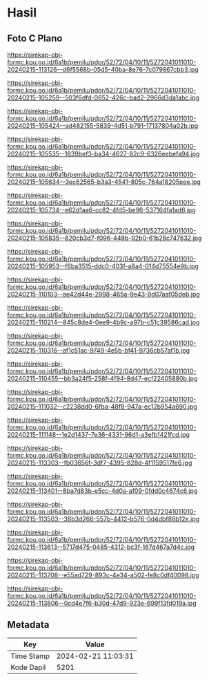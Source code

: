 # Hasil

## Foto C Plano

https://sirekap-obj-formc.kpu.go.id/6a1b/pemilu/pdpr/52/72/04/10/11/5272041011010-20240215-113126--d6f5568b-05d5-40ba-8e76-7c079867cbb3.jpg

https://sirekap-obj-formc.kpu.go.id/6a1b/pemilu/pdpr/52/72/04/10/11/5272041011010-20240215-105259--503f6dfd-0652-426c-bad2-2966d3da1abc.jpg

https://sirekap-obj-formc.kpu.go.id/6a1b/pemilu/pdpr/52/72/04/10/11/5272041011010-20240215-105424--ad482155-5839-4d51-b791-17137804a02b.jpg

https://sirekap-obj-formc.kpu.go.id/6a1b/pemilu/pdpr/52/72/04/10/11/5272041011010-20240215-105535--1839bef3-ba34-4627-82c9-6326eebefa94.jpg

https://sirekap-obj-formc.kpu.go.id/6a1b/pemilu/pdpr/52/72/04/10/11/5272041011010-20240215-105634--3ec62565-b3a3-4541-805c-764a18205eee.jpg

https://sirekap-obj-formc.kpu.go.id/6a1b/pemilu/pdpr/52/72/04/10/11/5272041011010-20240215-105734--e62d1aa6-cc82-4fd5-be96-537164fa1ad6.jpg

https://sirekap-obj-formc.kpu.go.id/6a1b/pemilu/pdpr/52/72/04/10/11/5272041011010-20240215-105835--820cb3d7-f096-448b-92b0-61b28c747632.jpg

https://sirekap-obj-formc.kpu.go.id/6a1b/pemilu/pdpr/52/72/04/10/11/5272041011010-20240215-105953--f6ba3515-ddc0-403f-a8a4-014d75554e9b.jpg

https://sirekap-obj-formc.kpu.go.id/6a1b/pemilu/pdpr/52/72/04/10/11/5272041011010-20240215-110103--ae42d44e-2998-465a-9e43-9d07aaf05deb.jpg

https://sirekap-obj-formc.kpu.go.id/6a1b/pemilu/pdpr/52/72/04/10/11/5272041011010-20240215-110214--845c8de4-0ee9-4b9c-a97b-c51c39586cad.jpg

https://sirekap-obj-formc.kpu.go.id/6a1b/pemilu/pdpr/52/72/04/10/11/5272041011010-20240215-110316--af1c51ac-9749-4e5b-bf41-9736cb57af1b.jpg

https://sirekap-obj-formc.kpu.go.id/6a1b/pemilu/pdpr/52/72/04/10/11/5272041011010-20240215-110455--bb3a24f5-258f-4f94-8d47-ecf22405880b.jpg

https://sirekap-obj-formc.kpu.go.id/6a1b/pemilu/pdpr/52/72/04/10/11/5272041011010-20240215-111032--c2238dd0-6fba-48f8-947a-ec12b954a690.jpg

https://sirekap-obj-formc.kpu.go.id/6a1b/pemilu/pdpr/52/72/04/10/11/5272041011010-20240215-111148--1e2d1437-7e36-4331-96d1-a3efb1421fcd.jpg

https://sirekap-obj-formc.kpu.go.id/6a1b/pemilu/pdpr/52/72/04/10/11/5272041011010-20240215-113303--fb03656f-3df7-4395-828d-4f1159517fe6.jpg

https://sirekap-obj-formc.kpu.go.id/6a1b/pemilu/pdpr/52/72/04/10/11/5272041011010-20240215-113401--8ba7d83b-e5cc-4d0a-af09-0fdd0c4674c6.jpg

https://sirekap-obj-formc.kpu.go.id/6a1b/pemilu/pdpr/52/72/04/10/11/5272041011010-20240215-113503--38b3d266-557b-4412-b576-0d4dbf88b12e.jpg

https://sirekap-obj-formc.kpu.go.id/6a1b/pemilu/pdpr/52/72/04/10/11/5272041011010-20240215-113613--5717d475-0485-4312-bc3f-167d467a7d4c.jpg

https://sirekap-obj-formc.kpu.go.id/6a1b/pemilu/pdpr/52/72/04/10/11/5272041011010-20240215-113708--e55ad729-893c-4e34-a502-fe8c0df40098.jpg

https://sirekap-obj-formc.kpu.go.id/6a1b/pemilu/pdpr/52/72/04/10/11/5272041011010-20240215-113806--0cd4e7f6-b30d-47d9-923e-699f13fd019a.jpg


## Metadata

| Key        | Value               |
| ---------- | ------------------- |
| Time Stamp | 2024-02-21 11:03:31 |
| Kode Dapil | 5201                |



